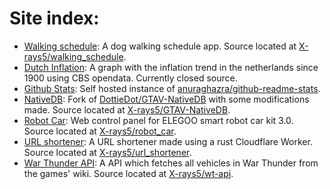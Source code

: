 # Site index:
* [Walking schedule](https://api.walking-schedule.scheenen.dev): A dog walking schedule app. Source located at [X-rays5/walking_schedule](https://github.com/X-rays5/walking_schedule).
* [Dutch Inflation](https://dutch-inflation.scheenen.dev): A graph with the inflation trend in the netherlands since 1900 using CBS opendata. Currently closed source.
* [Github Stats](https://github-stats.scheenen.dev): Self hosted instance of [anuraghazra/github-readme-stats](https://github.com/anuraghazra/github-readme-stats).
* [NativeDB](https://nativedb.scheenen.dev): Fork of [DottieDot/GTAV-NativeDB](https://github.com/DottieDot/GTAV-NativeDB) with some modifications made. Source located at [X-rays5/GTAV-NativeDB](https://github.com/X-rays5/GTAV-NativeDB).
* [Robot Car](https://robot-car.scheenen.dev): Web control panel for ELEGOO smart robot car kit 3.0. Source located at [X-rays5/robot_car](https://github.com/X-rays5/robot_car).
* [URL shortener](https://short.scheenen.dev): A URL shortener made using a rust Cloudflare Worker. Source located at [X-rays5/url_shortener](https://github.com/X-rays5/url_shortener).
* [War Thunder API](https://wt.scheenen.dev): A API which fetches all vehicles in War Thunder from the games' wiki. Source located at [X-rays5/wt-api](https://github.com/X-rays5/wt-api).